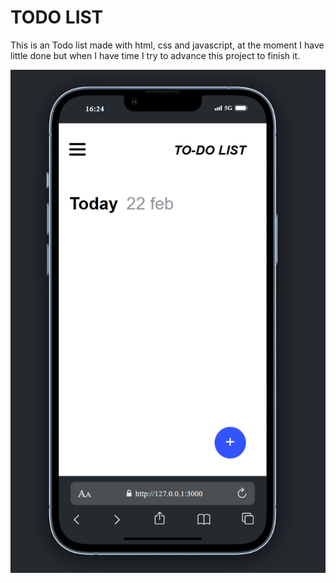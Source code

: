 # TODO LIST

This is an Todo list made with html, css and javascript, at the moment I have little done but when I have time I try to advance this project to finish it.

![Foto de la App](/assets/foto%20+%20ideas/Captura%20de%20pantalla%202025-02-22%20162441.png "To-Do List App foto")
